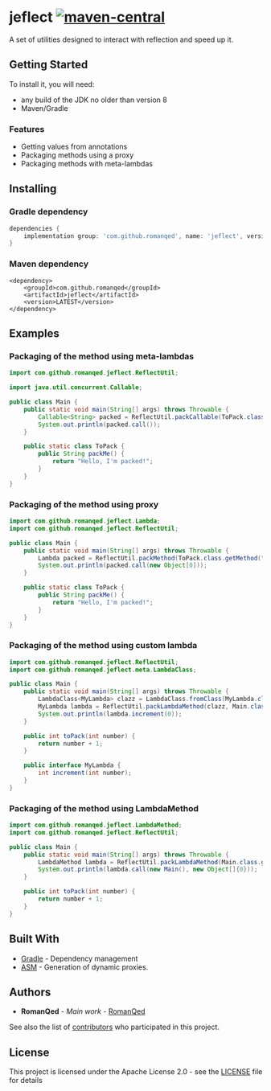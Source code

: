 # jeflect [![maven-central](https://img.shields.io/maven-central/v/com.github.romanqed/jeflect?color=blue)](https://repo1.maven.org/maven2/com/github/romanqed/jeflect/)
A set of utilities designed to interact with reflection and speed up it.

## Getting Started

To install it, you will need:

* any build of the JDK no older than version 8
* Maven/Gradle

### Features
* Getting values from annotations
* Packaging methods using a proxy
* Packaging methods with meta-lambdas

## Installing

### Gradle dependency

```Groovy
dependencies {
    implementation group: 'com.github.romanqed', name: 'jeflect', version: 'LATEST'
}
```

### Maven dependency

```
<dependency>
    <groupId>com.github.romanqed</groupId>
    <artifactId>jeflect</artifactId>
    <version>LATEST</version>
</dependency>
```

## Examples
### Packaging of the method using meta-lambdas
```Java
import com.github.romanqed.jeflect.ReflectUtil;

import java.util.concurrent.Callable;

public class Main {
    public static void main(String[] args) throws Throwable {
        Callable<String> packed = ReflectUtil.packCallable(ToPack.class.getMethod("packMe"), new ToPack());
        System.out.println(packed.call());
    }

    public static class ToPack {
        public String packMe() {
            return "Hello, I'm packed!";
        }
    }
}

```

### Packaging of the method using proxy
```Java
import com.github.romanqed.jeflect.Lambda;
import com.github.romanqed.jeflect.ReflectUtil;

public class Main {
    public static void main(String[] args) throws Throwable {
        Lambda packed = ReflectUtil.packMethod(ToPack.class.getMethod("packMe"), new ToPack());
        System.out.println(packed.call(new Object[0]));
    }

    public static class ToPack {
        public String packMe() {
            return "Hello, I'm packed!";
        }
    }
}
```

### Packaging of the method using custom lambda
```Java
import com.github.romanqed.jeflect.ReflectUtil;
import com.github.romanqed.jeflect.meta.LambdaClass;

public class Main {
    public static void main(String[] args) throws Throwable {
        LambdaClass<MyLambda> clazz = LambdaClass.fromClass(MyLambda.class);
        MyLambda lambda = ReflectUtil.packLambdaMethod(clazz, Main.class.getDeclaredMethod("toPack", int.class), new Main());
        System.out.println(lambda.increment(0));
    }

    public int toPack(int number) {
        return number + 1;
    }

    public interface MyLambda {
        int increment(int number);
    }
}
```

### Packaging of the method using LambdaMethod
```Java
import com.github.romanqed.jeflect.LambdaMethod;
import com.github.romanqed.jeflect.ReflectUtil;

public class Main {
    public static void main(String[] args) throws Throwable {
        LambdaMethod lambda = ReflectUtil.packLambdaMethod(Main.class.getDeclaredMethod("toPack", int.class));
        System.out.println(lambda.call(new Main(), new Object[]{0}));
    }

    public int toPack(int number) {
        return number + 1;
    }
}
```

## Built With

* [Gradle](https://gradle.org) - Dependency management
* [ASM](https://asm.ow2.io) - Generation of dynamic proxies.

## Authors
* **RomanQed** - *Main work* - [RomanQed](https://github.com/RomanQed)

See also the list of [contributors](https://github.com/RomanQed/jeflect/contributors)
who participated in this project.

## License

This project is licensed under the Apache License 2.0 - see the [LICENSE](LICENSE) file for details